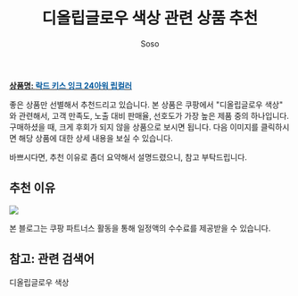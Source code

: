 ﻿---
layout: post
title:  "디올립글로우 색상 관련 상품 추천"
author: Soso
categories: [ 디지털/가전]
tags: [디올립글로우 색상]
image: https://ads-partners.coupang.com/image1/Bz5OHTwimx1XZbcoB0CeLwY_lFhHtLzId5Q9_kBtCKLSyh4lGh3umOe6963Es28u0xfw-g5dccOfsAnFuBZe9IUD_lyc-O-2AL194ebCDNpCwI3ZPGroOgp9ebf33p3bgcT6NcwMlJL9PdA2uhY2nc_IYDcBGF1VFjFn6vmJ8OehYOOEQwj9-xcnjtSaHvC6vPbzbBVQWp8yeBWaqOOp_nYxUPqRl_MCuAgz01-BBumghIdEa0wkN85Fv0OI-O82JhsyRo0flxJf50PnzSoh1OZs6Mg= 
description: "쿠팡에서 디올립글로우 색상 관련 상품으로 가장 고객 선호도가 높은 제품 중 하나입니다."
---

<a href="https://link.coupang.com/re/AFFSDP?lptag=AF5673682&pageKey=7166595186&itemId=18046205529&vendorItemId=85200423956&traceid=V0-153-abc227da7906419b&requestid=20240206145654070097164448&token=31850C%7CMIXED"><b>상품명: <font color='#01579B'>락드 키스 잉크 24아워 립컬러</font></b></a>

좋은 상품만 선별해서 추천드리고 있습니다.
본 상품은 쿠팡에서 "디올립글로우 색상" 와 관련해서, 고객 만족도, 노출 대비 판매율, 선호도가 가장 높은 제품 중의 하나입니다.
구매하셨을 때, 크게 후회가 되지 않을 상품으로 보시면 됩니다. 
다음 이미지를 클릭하시면 해당 상품에 대한 상세 내용을 보실 수 있습니다.

바쁘시다면, 추천 이유로 좀더 요약해서 설명드렸으니, 참고 부탁드립니다.

## 추천 이유 

<a href="https://link.coupang.com/re/AFFSDP?lptag=AF5673682&pageKey=7166595186&itemId=18046205529&vendorItemId=85200423956&traceid=V0-153-abc227da7906419b&requestid=20240206145654070097164448&token=31850C%7CMIXED"><img src="https://thumbnail8.coupangcdn.com/thumbnails/remote/q89/image/retail/images/1609627211718910-e1075b73-63ae-4c53-bc0f-5a3bea4103de.jpg"></a> 

본 블로그는 쿠팡 파트너스 활동을 통해 일정액의 수수료를 제공받을 수 있습니다.

## 참고: 관련 검색어    
디올립글로우 색상